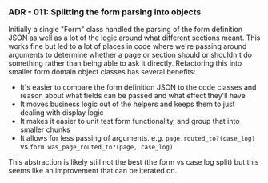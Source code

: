 ### ADR - 011: Splitting the form parsing into objects

Initially a single "Form" class handled the parsing of the form definition JSON as well as a lot of the logic around what different sections meant. This works fine but led to a lot of places in code where we're passing around arguments to determine whether a page or section should or shouldn't do something rather than being able to ask it directly. Refactoring this into smaller form domain object classes has several benefits:

- It's easier to compare the form definition JSON to the code classes and reason about what fields can be passed and what effect they'll have
- It moves business logic out of the helpers and keeps them to just dealing with display logic
- It makes it easier to unit test form functionality, and group that into smaller chunks
- It allows for less passing of arguments. e.g. `page.routed_to?(case_log)` vs `form.was_page_routed_to?(page, case_log)`

This abstraction is likely still not the best (the form vs case log split) but this seems like an improvement that can be iterated on. 
